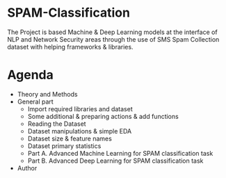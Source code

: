 # SPAM-Classification

The Project is based  Machine & Deep Learning models at the interface of NLP and Network Security areas through the use of SMS Spam Collection dataset with helping frameworks & libraries.

# Agenda

*   Theory and Methods
*   General part
    *   Import required libraries and dataset
    *   Some additional & preparing actions & add functions
    *   Reading the Dataset
    *   Dataset manipulations & simple EDA
    *   Dataset size & feature names
    *   Dataset primary statistics
    *   Part A. Advanced Machine Learning for SPAM classification task
    *   Part B. Advanced Deep Learning for SPAM classification task
*   Author
